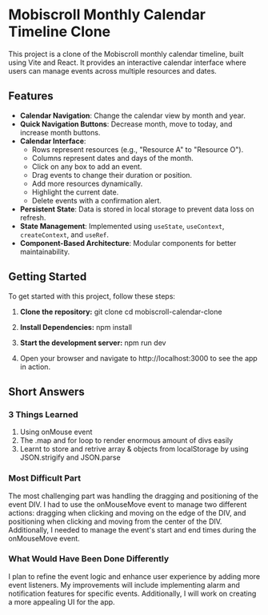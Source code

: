 # Mobiscroll Monthly Calendar Timeline Clone

This project is a clone of the Mobiscroll monthly calendar timeline, built using Vite and React. It provides an interactive calendar interface where users can manage events across multiple resources and dates.

## Features

- **Calendar Navigation**: Change the calendar view by month and year.
- **Quick Navigation Buttons**: Decrease month, move to today, and increase month buttons.
- **Calendar Interface**:
  - Rows represent resources (e.g., "Resource A" to "Resource O").
  - Columns represent dates and days of the month.
  - Click on any box to add an event.
  - Drag events to change their duration or position.
  - Add more resources dynamically.
  - Highlight the current date.
  - Delete events with a confirmation alert.
- **Persistent State**: Data is stored in local storage to prevent data loss on refresh.
- **State Management**: Implemented using `useState`, `useContext`, `createContext`, and `useRef`.
- **Component-Based Architecture**: Modular components for better maintainability.

## Getting Started

To get started with this project, follow these steps:

1. **Clone the repository:**
   git clone
   cd mobiscroll-calendar-clone
2. **Install Dependencies:**
   npm install
3. **Start the development server:**
   npm run dev

4. Open your browser and navigate to http://localhost:3000 to see the app in action.

## Short Answers

### 3 Things Learned

1. Using onMouse event
2. The .map and for loop to render enormous amount of divs easily
3. Learnt to store and retrive array & objects from localStorage by using JSON.strigify and JSON.parse

### Most Difficult Part

The most challenging part was handling the dragging and positioning of the event DIV. I had to use the onMouseMove event to manage two different actions: dragging when clicking and moving on the edge of the DIV, and positioning when clicking and moving from the center of the DIV. Additionally, I needed to manage the event's start and end times during the onMouseMove event.

### What Would Have Been Done Differently

I plan to refine the event logic and enhance user experience by adding more event listeners. My improvements will include implementing alarm and notification features for specific events. Additionally, I will work on creating a more appealing UI for the app.
